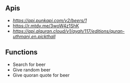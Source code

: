 ## Apis
- _https://api.punkapi.com/v2/beers/1_
- https://r.mtdv.me/3woW4z1ShK
- _https://api.alquran.cloud/v1/ayah/117/editions/quran-uthmani,en.pickthall_

## Functions
- Search for beer
- Give random beer
- Give quoran quote for beer
